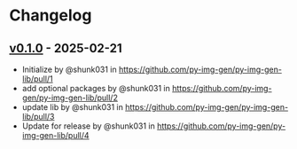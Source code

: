 # Changelog

## [v0.1.0](https://github.com/py-img-gen/py-img-gen-lib/commits/v0.1.0) - 2025-02-21
- Initialize by @shunk031 in https://github.com/py-img-gen/py-img-gen-lib/pull/1
- add optional packages by @shunk031 in https://github.com/py-img-gen/py-img-gen-lib/pull/2
- update lib by @shunk031 in https://github.com/py-img-gen/py-img-gen-lib/pull/3
- Update for release by @shunk031 in https://github.com/py-img-gen/py-img-gen-lib/pull/4
